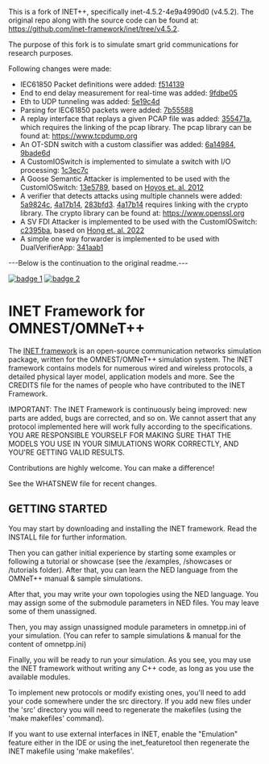 This is a fork of INET++, specifically inet-4.5.2-4e9a4990d0 (v4.5.2). The original repo along with the source code can be found at: https://github.com/inet-framework/inet/tree/v4.5.2.

The purpose of this fork is to simulate smart grid communications for research purposes.

Following changes were made:
- IEC61850 Packet definitions were added: [f514139](https://github.com/DBC201/inet_smartgrid/commit/f51413969c9b804d31eeb5c31e91db6a4acd599d)
- End to end delay measurement for real-time was added: [9fdbe05](https://github.com/DBC201/inet_smartgrid/commit/9fdbe05f3f602b8e29e7ff87ac30c815bb20f482)
- Eth to UDP tunneling was added: [5e19c4d](https://github.com/DBC201/inet_smartgrid/commit/5e19c4d415425d8f4c89eedffcebbb13c7844dd3)
- Parsing for IEC61850 packets were added: [7b55588](https://github.com/DBC201/inet_smartgrid/commit/7b55588384fb46ef756b185a36cfcc3ab595908c)
- A replay interface that replays a given PCAP file was added: [355471a](https://github.com/DBC201/inet_smartgrid/commit/355471a6cd545e87eeafb86bf29199617ec3adea), which requires the linking of the pcap library. The pcap library can be found at: https://www.tcpdump.org
- An OT-SDN switch with a custom classifier was added: [6a14984](https://github.com/DBC201/inet_smartgrid/commit/6a1498400414ef1ced42d532f785d0464aa79c7a), [9bade6d](https://github.com/DBC201/inet_smartgrid/commit/9bade6df398ebccee6bdc468ea1f480a1bf1a863)
- A CustomIOSwitch is implemented to simulate a switch with I/O processing: [1c3ec7c](https://github.com/DBC201/inet_smartgrid/commit/1c3ec7cb2ec0394640a5202acd209e06ad7223a4)
- A Goose Semantic Attacker is implemented to be used with the CustomIOSwitch: [13e5789](https://github.com/DBC201/inet_smartgrid/commit/13e5789ae40213e6b9a35865ce84b10b25c44a1a), based on [Hoyos et. al. 2012](https://ieeexplore.ieee.org/document/6477809)
- A verifier that detects attacks using multiple channels were added: [5a9824c](https://github.com/DBC201/inet_smartgrid/commit/5a9824c0996488ab286bd60357f201da0f7a947a), [4a17b14](https://github.com/DBC201/inet_smartgrid/commit/4a17b14a575947c5ba69c8c9b340fddd48d5fa7b), [283bfd3](https://github.com/DBC201/inet_smartgrid/commit/283bfd32c9939c4d4838242275e85e2fca8c05a9). [4a17b14](https://github.com/DBC201/inet_smartgrid/commit/4a17b14a575947c5ba69c8c9b340fddd48d5fa7b) requires linking with the crypto library. The crypto library can be found at: https://www.openssl.org
- A SV FDI Attacker is implemented to be used with the CustomIOSwitch: [c2395ba](https://github.com/DBC201/inet_smartgrid/commit/c2395baace25663f3e3f032a88fc2b11cfc4bf77), based on [Hong et. al. 2022](https://ieeexplore.ieee.org/document/9361308)
- A simple one way forwarder is implemented to be used with DualVerifierApp: [341aab1](https://github.com/DBC201/inet_smartgrid/commit/341aab188b5fd1caf35826932f5af64c5e51fb1f)

---Below is the continuation to the original readme.---

[![badge 1][badge-1]][1] [![badge 2][badge-2]][2]

INET Framework for OMNEST/OMNeT++
=================================

The [INET framework](https://inet.omnetpp.org) is an open-source communication networks
simulation package, written for the OMNEST/OMNeT++ simulation system. The INET
framework contains models for numerous wired and wireless protocols, a detailed
physical layer model, application models and more. See the CREDITS file for the
names of people who have contributed to the INET Framework.

IMPORTANT: The INET Framework is continuously being improved: new parts
are added, bugs are corrected, and so on. We cannot assert that any protocol
implemented here will work fully according to the specifications. YOU ARE
RESPONSIBLE YOURSELF FOR MAKING SURE THAT THE MODELS YOU USE IN YOUR SIMULATIONS
WORK CORRECTLY, AND YOU'RE GETTING VALID RESULTS.

Contributions are highly welcome. You can make a difference!

See the WHATSNEW file for recent changes.


GETTING STARTED
---------------
You may start by downloading and installing the INET framework. Read the INSTALL
file for further information.

Then you can gather initial experience by starting some examples or following a
tutorial or showcase (see the /examples, /showcases or /tutorials folder).
After that, you can learn the NED language from the OMNeT++ manual & sample
simulations.

After that, you may write your own topologies using the NED language. You may
assign some of the submodule parameters in NED files. You may leave some of
them unassigned.

Then, you may assign unassigned module parameters in omnetpp.ini of your
simulation. (You can refer to sample simulations & manual for the content of
omnetpp.ini)

Finally, you will be ready to run your simulation. As you see, you may use
the INET framework without writing any C++ code, as long as you use the
available modules.

To implement new protocols or modify existing ones, you'll need to add your
code somewhere under the src directory. If you add new files under the 'src'
directory you will need to regenerate the makefiles (using the 'make makefiles'
command).

If you want to use external interfaces in INET, enable the "Emulation" feature
either in the IDE or using the inet_featuretool then regenerate the INET makefile
using 'make makefiles'.


[badge-1]: https://github.com/inet-framework/inet/workflows/Build%20and%20tests/badge.svg?branch=master
[badge-2]: https://github.com/inet-framework/inet/workflows/Feature%20tests/badge.svg?branch=master

[1]: https://github.com/inet-framework/inet/actions?query=workflow%3A%22Build+and+tests%22
[2]: https://github.com/inet-framework/inet/actions?query=workflow%3A%22Feature+tests%22
